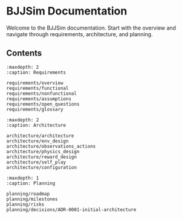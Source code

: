 # BJJSim Documentation

Welcome to the BJJSim documentation. Start with the overview and navigate through requirements, architecture, and planning.

## Contents

```{toctree}
:maxdepth: 2
:caption: Requirements

requirements/overview
requirements/functional
requirements/nonfunctional
requirements/assumptions
requirements/open_questions
requirements/glossary
```

```{toctree}
:maxdepth: 2
:caption: Architecture

architecture/architecture
architecture/env_design
architecture/observations_actions
architecture/physics_design
architecture/reward_design
architecture/self_play
architecture/configuration
```

```{toctree}
:maxdepth: 1
:caption: Planning

planning/roadmap
planning/milestones
planning/risks
planning/decisions/ADR-0001-initial-architecture
```
